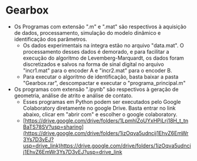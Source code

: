 # Gearbox
- Os Programas com extensão ".m" e ".mat" são respectivos à aquisição de dados, processamento, simulação do modelo dinâmico e identificação dos parâmetros.
    - Os dados experimentais na íntegra estão no arquivo "data.mat". O processamento desses dados é demorado, e para facilitar a execução do algoritmo de Levemberg-Marquardt, os dados foram discretizados e salvos na forma de sinal digital no arquivo "incr1.mat" para o encoder A e "incr2.mat" para o encoder B.
    - Para executar o algoritmo de identificação, basta baixar a pasta "Gearbox.rar", descompactar e executar o "programa_principal.m"
- Os programas com extensão ".ipynb" são respectivos à geração de geometria, análise de atrito e análise de contato.
    - Esses programas em Python podem ser executados pelo Google Colaboratory diretamente no google Drive. Basta entrar no link abaixo, clicar em "abrir com" e escolher o google colaboratory.
    - [https://drive.google.com/drive/folders/1LpmhlZoUYxHPiLrj18H_t_tnBaTS78SV?usp=sharing](https://drive.google.com/drive/folders/1izOqva5udncij1EhvZ6EmWr3Ys7D3vEJ?usp=drive_link)https://drive.google.com/drive/folders/1izOqva5udncij1EhvZ6EmWr3Ys7D3vEJ?usp=drive_link
